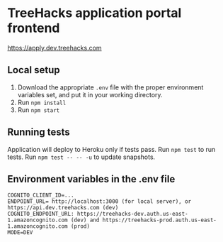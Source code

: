 # TreeHacks application portal frontend

https://apply.dev.treehacks.com

## Local setup
1. Download the appropriate `.env` file with the proper environment variables set, and put it in your working directory.
2. Run `npm install`
3. Run `npm start`

## Running tests
Application will deploy to Heroku only if tests pass.
Run `npm test` to run tests.
Run `npm test -- -- -u` to update snapshots.

## Environment variables in the .env file
```COGNITO_USER_POOL_ID=...
COGNITO_CLIENT_ID=...
ENDPOINT_URL= http://localhost:3000 (for local server), or https://api.dev.treehacks.com (dev)
COGNITO_ENDPOINT_URL: https://treehacks-dev.auth.us-east-1.amazoncognito.com (dev) and https://treehacks-prod.auth.us-east-1.amazoncognito.com (prod)
MODE=DEV
```
